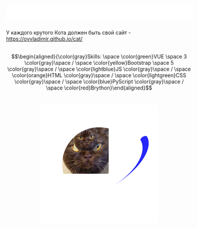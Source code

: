<h1><img src="img/text.svg" alt="Typing SVG" /></h1>

У каждого крутого Кота должен быть свой сайт - https://ovvladimir.github.io/cat/
<br><br>

$$\begin{aligned}{\color{gray}Skills: \space \color{green}VUE \space 3 \color{gray}\space / \space \color{yellow}Bootstrap \space 5 \color{gray}\space / \space \color{lightblue}JS \color{gray}\space / \space \color{orange}HTML \color{gray}\space / \space \color{lightgreen}CSS \color{gray}\space / \space \color{blue}PyScript \color{gray}\space / \space \color{red}Brython}\end{aligned}$$

<h1 align="center"><img src="img/cat.svg" alt="" /></h1>
